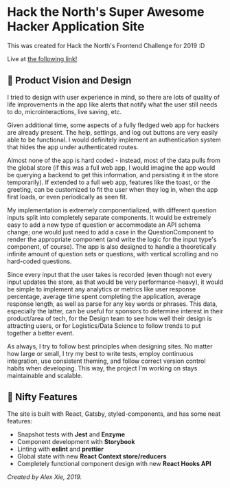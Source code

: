 # Hack the North's Super Awesome Hacker Application Site

This was created for Hack the North's Frontend Challenge for 2019 :D

Live at [the following link!](https://htn-frontend-alexxie.netlify.com/)


## 🤔 Product Vision and Design
I tried to design with user experience in mind, so there are lots of quality of life improvements in the app like alerts that notify what the user still needs to do, microinteractions, live saving, etc.  

Given additional time, some aspects of a fully fledged web app for hackers are already present. The help, settings, and log out buttons are very easily able to be functional. I would definitely implement an authentication system that hides the app under authenticated routes.

Almost none of the app is hard coded - instead, most of the data pulls from the global store (if this was a full web app, I would imagine the app would be querying a backend to get this information, and persisting it in the store temporarily). If extended to a full web app, features like the toast, or the greeting, can be customized to fit the user when they log in, when the app first loads, or even periodically as seen fit.

My implementation is extremely componentialized, with different question inputs split into completely separate components. It would be extremely easy to add a new type of question or accommodate an API schema change; one would just need to add a case in the QuestionComponent to render the appropriate component (and write the logic for the input type's component, of course). The app is also designed to handle a theoretically infinite amount of question sets or questions, with vertical scrolling and no hard-coded questions.

Since every input that the user takes is recorded (even though not every input updates the store, as that would be very performance-heavy), it would be simple to implement any analytics or metrics like user response percentage, average time spent completing the application, average response length, as well as parse for any key words or phrases. This data, especially the latter, can be useful for sponsors to determine interest in their product/area of tech, for the Design team to see how well their design is attracting users, or for Logistics/Data Science to follow trends to put together a better event.

As always, I try to follow best principles when designing sites. No matter how large or small, I try my best to write tests, employ continuous integration, use consistent theming, and follow correct version control habits when developing. This way, the project I'm working on stays maintainable and scalable.


## 🚀 Nifty Features  
The site is built with React, Gatsby, styled-components, and has some neat features:
 - Snapshot tests with __Jest__ and __Enzyme__
 - Component development with __Storybook__
 - Linting with __eslint__ and __prettier__
 - Global state with new __React Context store/reducers__
 - Completely functional component design with new __React Hooks API__



_Created by Alex Xie, 2019._
